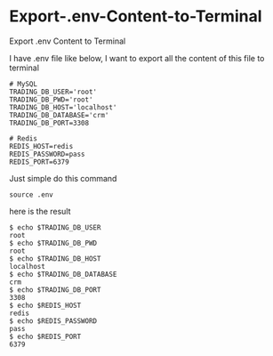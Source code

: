# Export-.env-Content-to-Terminal
Export .env Content to Terminal


I have .env file like below, I want to export all the content of this file to terminal

```
# MySQL
TRADING_DB_USER='root'
TRADING_DB_PWD='root'
TRADING_DB_HOST='localhost'
TRADING_DB_DATABASE='crm'
TRADING_DB_PORT=3308

# Redis
REDIS_HOST=redis
REDIS_PASSWORD=pass
REDIS_PORT=6379
```

Just simple do this command
```
source .env
```

here is the result
```
$ echo $TRADING_DB_USER
root
$ echo $TRADING_DB_PWD
root
$ echo $TRADING_DB_HOST
localhost
$ echo $TRADING_DB_DATABASE
crm
$ echo $TRADING_DB_PORT
3308
$ echo $REDIS_HOST
redis
$ echo $REDIS_PASSWORD
pass
$ echo $REDIS_PORT
6379
```
